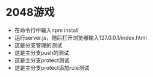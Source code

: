 #  2048游戏

- 在命令行中输入npm install
- 运行server.js，随后打开浏览器输入127.0.0.1/index.html
- 这是分支管理的测试
- 这是主分支push的测试
- 这是主分支protect测试
- 这是主分支protect添加rule测试

